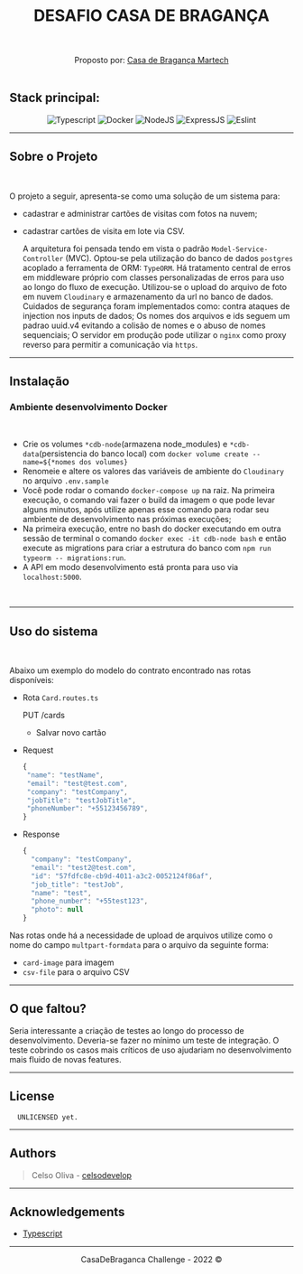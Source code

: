 

<div align="center">
<h1>DESAFIO CASA DE BRAGANÇA</h1>
<br/><br/>
Proposto por: <a href="http://www.casadebraganca.com/">Casa de Bragança Martech</a><br/><br/>

<div align="left">
  <h2><strong>Stack principal:</strong></h2>
</div>

![Typescript][typescript-shield]
![Docker][docker-shield]
![NodeJS][node-shield]
![ExpressJS][express-shield]
![Eslint][eslint-shield]

</div>

---

## Sobre o Projeto
<br/>


  O projeto a seguir, apresenta-se como uma solução de um sistema para:
  - cadastrar e administrar cartões de visitas com fotos na nuvem;
  - cadastrar cartões de visita em lote via CSV.

      A arquitetura foi pensada tendo em vista o padrão `Model-Service-Controller` (MVC). Optou-se pela utilização do banco de dados `postgres` acoplado a ferramenta de ORM: `TypeORM`. Há tratamento central de erros em middleware próprio com classes personalizadas de erros para uso ao longo do fluxo de execução. Utilizou-se o upload do arquivo de foto em nuvem `Cloudinary` e armazenamento da url no banco de dados. Cuidados de segurança foram implementados como: contra ataques de injection nos inputs de dados; Os nomes dos arquivos e ids seguem um padrao uuid.v4 evitando a colisão de nomes e o abuso de nomes sequenciais; O servidor em produção pode utilizar o `nginx` como proxy reverso para permitir a comunicação via `https`.

---

## Instalação

### Ambiente desenvolvimento Docker
<br/>

  - Crie os volumes `*cdb-node`(armazena node_modules) e `*cdb-data`(persistencia do banco local) com `docker volume create --name=${*nomes dos volumes}`
  - Renomeie e altere os valores das variáveis de ambiente do `Cloudinary` no arquivo `.env.sample`
  - Você pode rodar o comando `docker-compose up` na raiz. Na primeira execução, o comando vai fazer o build da imagem o que pode levar alguns minutos, após utilize apenas esse comando para rodar seu ambiente de desenvolvimento nas próximas execuções;
  - Na primeira execução, entre no bash do docker executando em outra sessão de terminal o comando `docker exec -it cdb-node bash` e então execute as migrations para criar a estrutura do banco com `npm run typeorm -- migrations:run`.
  - A API em modo desenvolvimento está pronta para uso via `localhost:5000`.

<br/>

---

## Uso do sistema
<br/>

 Abaixo um exemplo do modelo do contrato encontrado nas rotas disponíveis:

- Rota `Card.routes.ts`

    PUT /cards

  - Salvar novo cartão


- Request
     ```javascript
    {
      "name": "testName",
      "email": "test@test.com",
      "company": "testCompany",
      "jobTitle": "testJobTitle",
      "phoneNumber": "+55123456789",
    }
    ```
- Response
    ```javascript
    {
      "company": "testCompany",
      "email": "test2@test.com",
      "id": "57fdfc8e-cb9d-4011-a3c2-0052124f86af",
      "job_title": "testJob",
      "name": "test",
      "phone_number": "+55test123",
      "photo": null
    }
    ```

Nas rotas onde há a necessidade de upload de arquivos utilize como o nome do campo `multpart-formdata` para o arquivo da seguinte forma:

  - `card-image` para imagem
  - `csv-file` para o arquivo CSV

---


## O que faltou?

Seria interessante a criação de testes ao longo do processo de desenvolvimento. Deveria-se fazer no mínimo um teste de integração. O teste cobrindo os casos mais críticos de uso ajudariam no desenvolvimento mais fluido de novas features.

---


## License

      UNLICENSED yet.

---

## Authors

  > Celso Oliva - [celsodevelop][github-url]

---

## Acknowledgements

* [Typescript](https://www.typescriptlang.org)

---

<div align="center">
CasaDeBraganca Challenge - 2022 &copy;
</div>

<!-- MARKDOWN LINKS -->
[npm-shield]: https://img.shields.io/badge/NPM-%23000000.svg?style=for-the-badge&logo=npm&logoColor=white
[typescript-shield]: https://img.shields.io/static/v1?logo=TYPESCRIPT&message=TypeScript&style=for-the-badge&color=3178C6&logoColor=fff&labelColor=gray&label=
[docker-shield]: https://img.shields.io/badge/Docker-2496ED?style=for-the-badge&logo=docker&logoColor=white
[node-shield]: https://img.shields.io/badge/node.js-6DA55F?style=for-the-badge&logo=node.js&logoColor=white

[eslint-shield]: https://img.shields.io/badge/ESLint-4B3263?style=for-the-badge&logo=eslint&logoColor=white
[express-shield]: https://img.shields.io/badge/express.js-%23404d59.svg?style=for-the-badge&logo=express&logoColor=%2361DAFB

[type-url]: https://www.typescriptlang.org
[node-url]: https://nodejs.org/
[github-url]: https://github.com/celsodevelop
